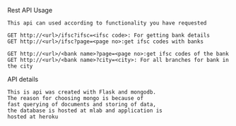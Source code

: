 Rest API Usage

    This api can used according to functionality you have requested

    GET http://<url>/ifsc?ifsc=<ifsc code>: For getting bank details
    GET http://<url>/ifsc?page=<page no>:get ifsc codes with banks

    GET http://<url>/<bank name>?page=<page no>:get ifsc codes of the bank
    GET http://<url>/<bank name>?city=<city>: For all branches for bank in the city

API details

    This is api was created with Flask and mongodb.
    The reason for choosing mongo is because of
    fast querying of documents and storing of data,
    the database is hosted at mlab and application is
    hosted at heroku